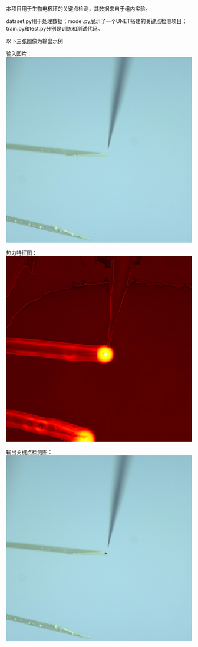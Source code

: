 本项目用于生物电极环的关键点检测，其数据来自于组内实验。  
  
dataset.py用于处理数据；model.py展示了一个UNET搭建的关键点检测项目；train.py和test.py分别是训练和测试代码。  
  
以下三张图像为输出示例  
  
输入图片：  
![image](./Test/original_image.jpg)
  
热力特征图：  
![image](./Test/feature_map.jpg)
  
输出关键点检测图：  
![image](./Test/annotated_image.jpg)
